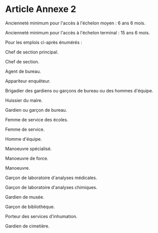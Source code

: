 # Article Annexe 2

Ancienneté minimum pour l'accès à l'échelon moyen : 6 ans 6 mois.

Ancienneté minimum pour l'accès à l'échelon terminal : 15 ans 6 mois.

Pour les emplois ci-après énumérés :

Chef de section principal.

Chef de section.

Agent de bureau.

Appariteur enquêteur.

Brigadier des gardiens ou garçons de bureau ou des hommes d'équipe.

Huissier du maire.

Gardien ou garçon de bureau.

Femme de service des écoles.

Femme de service.

Homme d'équipe.

Manoeuvre spécialisé.

Manoeuvre de force.

Manoeuvre.

Garçon de laboratoire d'analyses médicales.

Garçon de laboratoire d'analyses chimiques.

Gardien de musée.

Garçon de bibliothèque.

Porteur des services d'inhumation.

Gardien de cimetière.
